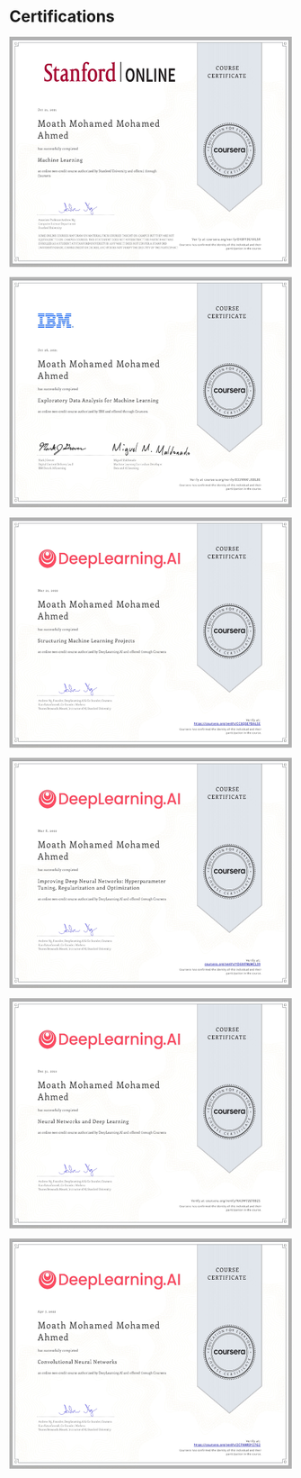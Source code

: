 # Certifications


<p align="left">
  <img width="560" height="410" src="https://github.com/MoathX32/Certifications/blob/main/jpg/Coursera%20DK8FF3GNXL5R-1.jpg">
<p align="right">
  <img width="560" height="410" src="https://github.com/MoathX32/Certifications/blob/main/jpg/Coursera%20B33NNMUEBL8E-1.jpg">
<p align="left">
  <img width="560" height="410" src="https://github.com/MoathX32/Certifications/blob/main/jpg/Coursera%20CC8QSEPDALSE-1.jpg">
<p align="right">
  <img width="560" height="410" src="https://github.com/MoathX32/Certifications/blob/main/jpg/Coursera%20YD6MFNLMCL39-1.jpg">
<p align="left">
  <img width="560" height="410" src="https://github.com/MoathX32/Certifications/blob/main/jpg/Coursera%20NA3WV2LT8BZS-1.jpg">
<p align="right">
  <img width="560" height="410" src="https://github.com/MoathX32/Certifications/raw/main/jpg/Coursera%202CFNHR3Y27G2-1.jpg">


